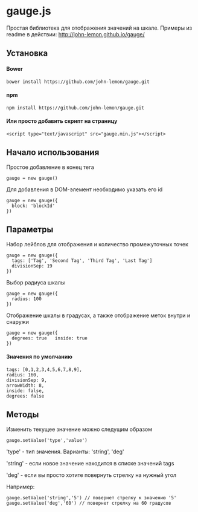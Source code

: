 # gauge.js

Простая библиотека для отображения значений на шкале.
Примеры из readme в действии: http://john-lemon.github.io/gauge/

## Установка

#### Bower

    bower install https://github.com/john-lemon/gauge.git

#### npm

    npm install https://github.com/john-lemon/gauge.git

#### Или просто добавить скрипт на страницу

    <script type="text/javascript" src="gauge.min.js"></script>

## Начало использования

Простое добавление в конец тега <body>

    gauge = new gauge()

Для добавления в DOM-элемент необходимо указать его id

    gauge = new gauge({
      block: 'blockId'
    })

## Параметры

Набор лейблов для отображения и количество промежуточных точек

    gauge = new gauge({
      tags: ['Tag', 'Second Tag', 'Third Tag', 'Last Tag']
      divisionSep: 19
    })

Выбор радиуса шкалы

    gauge = new gauge({
      radius: 100
    })

Отображение шкалы в градусах, а также отображение меток внутри и снаружи

    gauge = new gauge({
      degrees: true   inside: true
    })

#### Значения по умолчанию

    tags: [0,1,2,3,4,5,6,7,8,9],
    radius: 160,
    divisionSep: 9,
    arrowWidth: 8,
    inside: false,
    degrees: false

## Методы

Изменить текущее значение можно следущим образом

    gauge.setValue('type','value')

'type' - тип значения. Варианты: 'string', 'deg'

'string' - если новое значение находится в списке значений tags

'deg' - если вы просто хотите повернуть стрелку на нужный угол

Например:

    gauge.setValue('string','5') // повернет стрелку к значению '5'
    gauge.setValue('deg','60') // повернет стрелку на 60 градусов